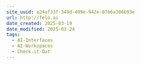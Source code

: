 ```yaml
---
site_uuid: a24af33f-349d-499e-942e-07b6a386b93e
url: http://felo.ai
date_created: 2025-03-19
date_modified: 2025-03-24
tags:
  - AI-Interfaces
  - AI-Workspaces
  - Check-it-Out
---
```


